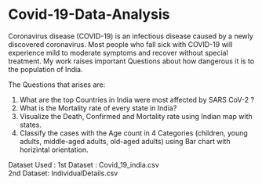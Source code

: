 # Covid-19-Data-Analysis
Coronavirus disease (COVID-19) is an infectious disease caused by a newly discovered coronavirus.
Most people who fall sick with COVID-19 will experience mild to moderate symptoms and recover without special treatment.
My work raises important Questions about how dangerous it is to the population of India.

The Questions that arises are:
  1) What are the top Countries in India were most affected by SARS CoV-2 ?
  2) What is the Mortality rate of every state in India?
  3) Visualize the Death, Confirmed and Mortality rate using Indian map with states.
  4) Classify the cases with the Age count in 4 Categories (children, young adults, middle-aged adults, old-aged adults) using Bar chart with horizintal orientation.

Dataset Used : 
1st Dataset : Covid_19_india.csv<br>
2nd Dataset: IndividualDetails.csv
